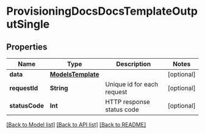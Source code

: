 # ProvisioningDocsDocsTemplateOutputSingle

## Properties
Name | Type | Description | Notes
------------ | ------------- | ------------- | -------------
**data** | [**ModelsTemplate**](ModelsTemplate.md) |  | [optional] 
**requestId** | **String** | Unique id for each request | [optional] 
**statusCode** | **Int** | HTTP response status code | [optional] 

[[Back to Model list]](../README.md#documentation-for-models) [[Back to API list]](../README.md#documentation-for-api-endpoints) [[Back to README]](../README.md)


